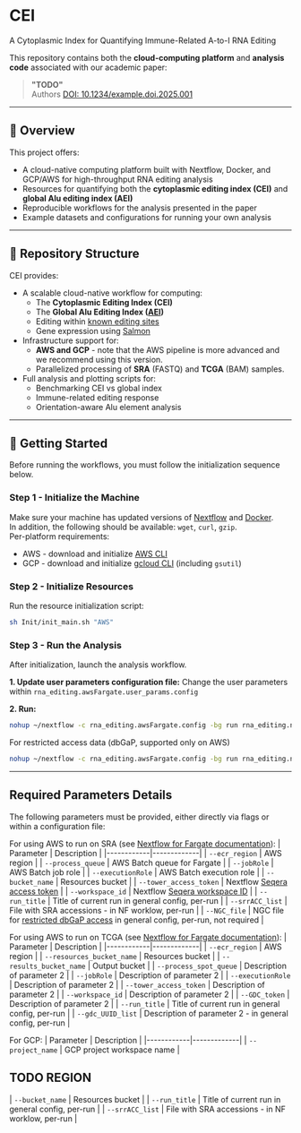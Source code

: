 # CEI
A Cytoplasmic Index for Quantifying Immune-Related A-to-I RNA Editing

This repository contains both the **cloud-computing platform** and **analysis code** associated with our academic paper:

> **"TODO"**  
> Authors
> [DOI: 10.1234/example.doi.2025.001](https://doi.org/10.1234/example.doi.2025.001)

---

## 🧬 Overview

This project offers:
- A cloud-native computing platform built with Nextflow, Docker, and GCP/AWS for high-throughput RNA editing analysis
- Resources for quantifying both the **cytoplasmic editing index (CEI)** and **global Alu editing index (AEI)**
- Reproducible workflows for the analysis presented in the paper
- Example datasets and configurations for running your own analysis

---

## 📁 Repository Structure
CEI provides:

- A scalable cloud-native workflow for computing:
  - The **Cytoplasmic Editing Index (CEI)**  
  - The **Global Alu Editing Index ([AEI](https://www.nature.com/articles/s41592-019-0610-9))**
  - Editing within [known editing sites](https://doi.org/10.1038/s41467-022-28841-4)
  - Gene expression using [Salmon](https://salmon.readthedocs.io/en/latest/salmon.html)
- Infrastructure support for:
  - **AWS and GCP** - note that the AWS pipeline is more advanced and we recommend using this version.
  - Parallelized processing of **SRA** (FASTQ) and **TCGA** (BAM) samples.
- Full analysis and plotting scripts for:
  - Benchmarking CEI vs global index
  - Immune-related editing response
  - Orientation-aware Alu element analysis

---

## 🚀 Getting Started

Before running the workflows, you must follow the initialization sequence below.

### Step 1 - Initialize the Machine
Make sure your machine has updated versions of [Nextflow](https://www.nextflow.io/docs/latest/install.html) and [Docker](https://docs.docker.com/engine/install/).    
In addition, the following should be available: `wget`, `curl`, `gzip`.     
Per-platform requirements:    
- AWS - download and initialize [AWS CLI](https://docs.aws.amazon.com/cli/latest/userguide/getting-started-install.html)      
- GCP - download and initialize [gcloud CLI](https://cloud.google.com/sdk/docs/install) (including `gsutil`)    

### Step 2 - Initialize Resources
Run the resource initialization script:
```bash
sh Init/init_main.sh "AWS"
```

### Step 3 - Run the Analysis
After initialization, launch the analysis workflow.

**1. Update user parameters configuration file:**
Change the user parameters within ``rna_editing.awsFargate.user_params.config``

**2. Run:**
```bash
nohup ~/nextflow -c rna_editing.awsFargate.config -bg run rna_editing.nf -profile <SE,stranded> --run_title <RUN_TITLE> --srrACC_list <SRR_LIST> > log.out 2> log.err &
```
For restricted access data (dbGaP, supported only on AWS)
```bash
nohup ~/nextflow -c rna_editing.awsFargate.config -bg run rna_editing.nf -profile <SE,stranded> --run_title <RUN_TITLE> --srrACC_list <SRR_LIST> --NGC_file <NGC_FILE> > log.out 2> log.err &
```

---

## Required Parameters Details
The following parameters must be provided, either directly via flags or within a configuration file:

For using AWS to run on SRA (see [Nextflow for Fargate documentation](https://www.nextflow.io/docs/latest/aws.html#aws-fargate)):
| Parameter  | Description |
|------------|-------------|
| `--ecr_region` | AWS region |
| `--process_queue` | AWS Batch queue for Fargate |
| `--jobRole` | AWS Batch job role |
| `--executionRole` | AWS Batch execution role |
| `--bucket_name` | Resources bucket |
| `--tower_access_token` | Nextflow [Seqera access token](https://www.nextflow.io/docs/latest/wave.html) |
| `--workspace_id` | Nextflow [Seqera workspace ID](https://www.nextflow.io/docs/latest/wave.html) |
| `--run_title` | Title of current run in general config, per-run |
| `--srrACC_list` | File with SRA accessions - in NF worklow, per-run |
| `--NGC_file` | NGC file for [restricted dbGaP access](https://www.ncbi.nlm.nih.gov/sra/docs/sra-dbGAP-cloud-download/) in general config, per-run, not required |

For using AWS to run on TCGA (see [Nextflow for Fargate documentation](https://www.nextflow.io/docs/latest/aws.html#aws-fargate)):
| Parameter  | Description |
|------------|-------------|
| `--ecr_region` | AWS region |
| `--resources_bucket_name` | Resources bucket |
| `--results_bucket_name` | Output bucket |
| `--process_spot_queue` | Description of parameter 2 |
| `--jobRole` | Description of parameter 2 |
| `--executionRole` | Description of parameter 2 |
| `--tower_access_token` | Description of parameter 2 |
| `--workspace_id` | Description of parameter 2 |
| `--GDC_token` | Description of parameter 2 |
| `--run_title` | Title of current run in general config, per-run |
| `--gdc_UUID_list` | Description of parameter 2 - in general config, per-run |

For GCP:
| Parameter  | Description |
|------------|-------------|
| `--project_name` | GCP project workspace name |
## TODO REGION
| `--bucket_name` | Resources bucket |
| `--run_title` | Title of current run in general config, per-run |
| `--srrACC_list` | File with SRA accessions - in NF worklow, per-run |



